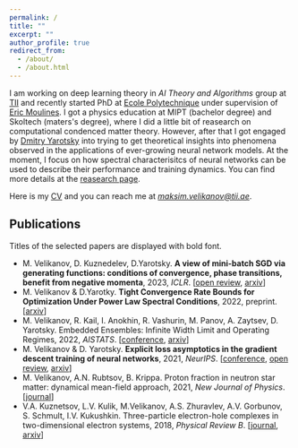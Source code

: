 ```yaml
---
permalink: /
title: ""
excerpt: ""
author_profile: true
redirect_from: 
  - /about/
  - /about.html
---
```


I am working on deep learning theory in *AI Theory and Algorithms* group at [TII](https://www.tii.ae/ai-and-digital-science/our-research) and recently started PhD at [Ecole Polytechnique](https://www.polytechnique.edu/) under supervision of [Eric Moulines](https://en.wikipedia.org/wiki/%C3%89ric_Moulines). I got a physics education at MIPT (bachelor degree) and Skoltech (maters's degree), where I did a little bit of reasearch on computational condenced matter theory. However, after that I got engaged by [Dmitry Yarotsky](https://yarotsky.info/) into trying to get theoretical insights into phenomena observed in the applications of ever-growing neural network models. At the moment, I focus on how spectral characterisitcs of neural networks can be used to describe their performance and training dynamics. You can find more details at the [reasearch page](https://maksim-velikanov.github.io/reasearch/).

Here is my [CV](https://maksim-velikanov.github.io/files/CV.pdf) and you can reach me at *maksim.velikanov@tii.ae*.

Publications
------
Titles of the selected papers are displayed with bold font.
* M. Velikanov, D. Kuznedelev, D.Yarotsky. **A view of mini-batch SGD via generating functions: conditions of convergence, phase transitions, benefit from negative momenta**, 2023, *ICLR*. [[open review](https://openreview.net/forum?id=bzaPGEllsjE&referrer=%5BAuthor%20Console%5D(%2Fgroup%3Fid%3DICLR.cc%2F2023%2FConference%2FAuthors%23your-submissions)), [arxiv](https://arxiv.org/abs/2206.11124)] 
* M. Velikanov & D.Yarotky. **Tight Convergence Rate Bounds for Optimization Under Power Law Spectral Conditions**, 2022, preprint. [[arxiv](https://arxiv.org/abs/2202.00992)] 
* M. Velikanov, R. Kail, I. Anokhin, R. Vashurin, M. Panov, A. Zaytsev, D. Yarotsky. Embedded Ensembles: Infinite Width Limit and Operating Regimes, 2022, *AISTATS*. [[conference](https://proceedings.mlr.press/v151/velikanov22a.html), [arxiv](https://arxiv.org/abs/2202.12297)]
* M. Velikanov & D. Yarotsky. **Explicit loss asymptotics in the gradient descent training of neural networks**, 2021, *NeurIPS*. [[conference](https://proceedings.neurips.cc/paper/2021/hash/14faf969228fc18fcd4fcf59437b0c97-Abstract.html), [open review](https://openreview.net/forum?id=EHUsTBGIP17), [arxiv](https://arxiv.org/abs/2105.00507)]
* M. Velikanov, A.N. Rubtsov, B. Krippa. Proton fraction in neutron star matter: dynamical mean-field approach, 2021, *New Journal of Physics*. [[journal](https://iopscience.iop.org/article/10.1088/1367-2630/abe481)]
* V.A. Kuznetsov, L.V. Kulik, M.Velikanov, A.S. Zhuravlev, A.V. Gorbunov, S. Schmult, I.V. Kukushkin. Three-particle electron-hole complexes in two-dimensional electron systems, 2018, *Physical Review B*. [[journal](https://journals.aps.org/prb/abstract/10.1103/PhysRevB.98.205303), [arxiv](https://arxiv.org/abs/1808.04554)]    



